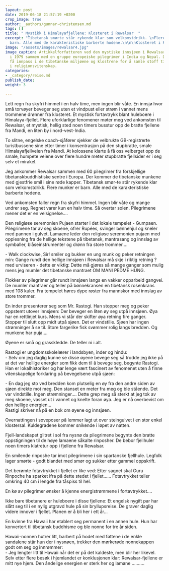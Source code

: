 ```yaml
---
layout: post
date: 2019-06-18 21:57:19 +0200
crop_image: true
author: _authors/gunnar-christensen.md
tags: []
title: " Mystikk i Himalayafjellene: Klosteret i Rewalsar  "
excerpt: "Tibetansk smørte står rykende klar som velkomstdrikk. \nFlere munker er
  barn. Alle med de karakteristiske barberte hodene.\n\n\nKlosteret i Rewalsar \n\n"
image: "/assets/images/rewalsar4.jpg"
image_caption: Artikkelforfatteren ved den mystiske innsjøen i Rewalsar. Han reiste
  i 1979 sammen med en gruppe europeiske pilegrimer i India og Nepal. Dette for å
  få innpass i de tibetanske miljøene og klostrene for å samle stoff til sin master/hovedoppgave
  i religionsvitenskap.
categories:
- _category/reise.md
publish_date: 
weight: 3

---
```

Lett regn fra skyfri himmel i en halv time, men ingen blir våte. En innsjø hvor små torvøyer beveger seg uten et vindpust eller strøm i vannet mens trommene drønner fra klosteret. Et mystisk fortavtrykk blant huleboere i Himalaya-fjellet. Flere uforklarlige fenomener møter meg ved ankomsten til Rewalsar, et mystisk, hellig sted noen timers busstur opp de bratte fjellene fra Mandi, en liten by i nord-vest-India.

To slitne, engelske coach-sjåfører sjekker de velbrukte GB-registrerte turistbussene sine etter timer i konsentrasjon på den stupbratte, smale Himalayafjellveien fra Mandi. At kolossene klarte å få oss velberget opp de smale, humpete veiene over flere hundre meter stupbratte fjellsider er i seg selv et mirakel.

Jeg ankommer Rewalsar sammen med 60 pilegrimer fra forskjellige tibetanskbuddhistiske sentre i Europa. Der kommer de tibetanske munkene med gjestfrie smil i sine røde kapper. Tibetansk smør-te står rykende klar som velkomstdrikk. Flere munker er barn. Alle med de karakteristiske barberte hodene.

Ved ankomsten faller regn fra skyfri himmel. Ingen blir våte og mange undrer seg. Regnet varer kun en halv time. Så overtar solen. Pilegrimene mener det er en velsignelse....

Den religiøse seremonien Pujaen starter i det lokale tempelet - Gumpaen. Pilegrimene tar av seg skoene, ofrer Rupées, svinger bønnehjul og kneler med pannen i gulvet. Lamaene leder den religiøse seremonien pujaen med opplesning fra de hellige tekstene på tibetansk, mantrasang og innslag av symballer, blåseinstrumenter og drønn fra store trommer....

\- Walk clockwise, Sir! smiler og bukker en ung munk og peker retningen min: Gange rundt den hellige innsjøen i Rewalsar må skje i riktig retning ? med urviseren - dette er viktig: Dette må gjøres så mange ganger som mulig mens jeg mumler det tibetanske mantraet OM MANI PEDME HUNG.

Flokker av pilegrimer går rundt innsjøen langs en vakker opparbeid gangvei. De mumler mantraer og teller på bønnekransen en tibetansk rosenkrans med 108 kuler. Fra tempelet høres dype røster fra mannskor med innslag av store trommer.

En inder presenterer seg som Mr. Rastogi. Han stopper meg og peker oppstemt utover innsjøen: Der beveger en liten øy seg utpå innsjøen. Øya har en rettlinjet kurs. Mens vi står der skifter øya retning fire ganger. Stopper til slutt opp midt utpå sjøen. Det er vindstille. Sjøen har ingen strømninger å se til. Store fargerike fisk svømmer rolig langs bredden. Og munkene har puja....

Øyene er små og grasskledde. De teller ni i alt.

Rastogi er ungdomsskolelærer i landsbyen, inder og hindu:  
\- Selv om jeg daglig kunne se disse øyene bevege seg så trodde jeg ikke på at det var hellige energier som fikk dem til å bevege seg, begynte Rastogi. Han er lokalhistoriker og har lenge vært fascinert av fenomenet uten å finne vitenskapelige forklaring på bevegelsene utpå sjøen:

\- En dag jeg sto ved bredden kom plutselig en øy fra den andre siden av sjøen direkte mot meg. Den stanset en meter fra meg og ble stående. Det var vindstille. Ingen strømninger.... Dette grep meg så sterkt at jeg tok av meg skoene, vasset ut i vannet og knelte foran øya. Jeg er nå overbevist om den hellige energien...  
Rastigi skriver nå på en bok om øyene og innsjøen.

Overnattingen i soveposer på lemmer lagt ut over steingulvet i en stor enkel klostersal. Kuldegradene kommer snikende i løpet av natten.

Fjell-landskapet glitret i sol fra nysnø da pilegrimene begynte den bratte oppstigningen til de høye lamaene såkalte rinposher. De bebor fjellhuler noen timers klatretur opp i fjellene fra Rewalsar.

En smilende rinposhe tar imot pilegrimene i sin spartanske fjellhule. Legfolk lager smørte - godt blandet med smør og sukker etter gammel oppskrift.

Det berømte fotavtrykket i fjellet er like ved: Etter sagnet skal Guru Rinpoche ha sparket ifra på dette stedet i fjellet...... Fotavtrykket teller omkring 40 cm i lengde fra tåspiss til hel.

En kø av pilegrimer ønsker å kjenne energistrømmene i fortavtrykket....

Ikke bare tibetanere er huleboere i disse fjellene: Et engelsk nygift par har slått seg til i en nylig utgravd hule på sin bryllupsreise. De graver daglig videre innover i fjellet. Planen er å bli her i ett år...

En kvinne fra Hawaii har etablert seg permanent i en annen hule. Hun har konvertert til tibetansk buddhisme og ble nonne for tre år siden.

Hawaii-nonnen hutrer litt, barbert på hodet med føttene i de enkle sandalene står hun der i nysnøen, trekker den mørkerøde nonnekappen godt om seg og innrømmer:  
\- Jeg lengter litt til Hawaii når det er på det kaldeste, men blir her likevel. Selv etter flere besøk i hjemlandet er konklusjonen klar: Rewalsar-fjellene er mitt nye hjem. Den åndelige energien er sterk her og lamane ..........